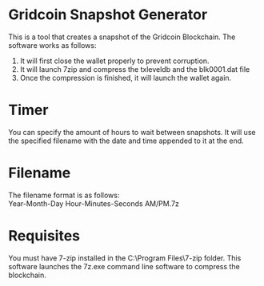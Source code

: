 # Gridcoin Snapshot Generator
This is a tool that creates a snapshot of the Gridcoin Blockchain. The software works as follows:
1. It will first close the wallet properly to prevent corruption.
2. It will launch 7zip and compress the txleveldb and the blk0001.dat file
3. Once the compression is finished, it will launch the wallet again.

# Timer
You can specify the amount of hours to wait between snapshots. It will use the specified filename with the date and time appended to it at the end.

# Filename
The filename format is as follows:  
<Your Specified Name> Year-Month-Day Hour-Minutes-Seconds AM/PM.7z

# Requisites
You must have 7-zip installed in the C:\Program Files\7-zip folder. This software launches the 7z.exe command line software to compress the blockchain.
